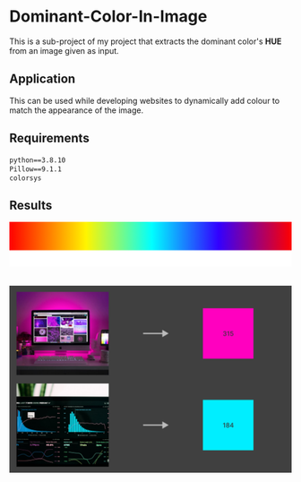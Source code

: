 # Dominant-Color-In-Image

This is a sub-project of my project that extracts the dominant color's **HUE** from an image given as input.

## Application
This can be used while developing websites to dynamically add colour to match the appearance of the image.

## Requirements

```
python==3.8.10
Pillow==9.1.1
colorsys
```

## Results
![Hue](./readme_images/hue.png)
<br>
<br>

![Results](./readme_images/Results.png)
